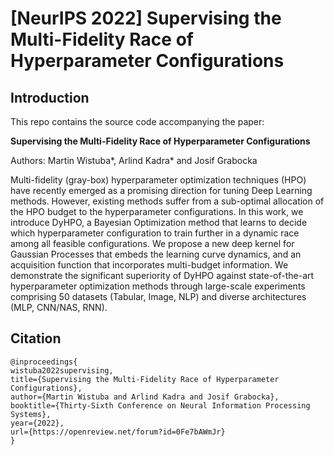 # [NeurIPS 2022] Supervising the Multi-Fidelity Race of Hyperparameter Configurations

## Introduction

This repo contains the source code accompanying the paper:

**Supervising the Multi-Fidelity Race of Hyperparameter Configurations**

Authors: Martin Wistuba*, Arlind Kadra* and Josif Grabocka

Multi-fidelity (gray-box) hyperparameter optimization techniques (HPO) have recently emerged as a promising direction for tuning Deep Learning methods. However, existing methods suffer from a sub-optimal allocation of the HPO budget to the hyperparameter configurations. In this work, we introduce DyHPO, a Bayesian Optimization method that learns to decide which hyperparameter configuration to train further in a dynamic race among all feasible configurations. We propose a new deep kernel for Gaussian Processes that embeds the learning curve dynamics, and an acquisition function that incorporates multi-budget information. We demonstrate the significant superiority of DyHPO against state-of-the-art hyperparameter optimization methods through large-scale experiments comprising 50 datasets (Tabular, Image, NLP) and diverse architectures (MLP, CNN/NAS, RNN).


## Citation
```
@inproceedings{
wistuba2022supervising,
title={Supervising the Multi-Fidelity Race of Hyperparameter Configurations},
author={Martin Wistuba and Arlind Kadra and Josif Grabocka},
booktitle={Thirty-Sixth Conference on Neural Information Processing Systems},
year={2022},
url={https://openreview.net/forum?id=0Fe7bAWmJr}
}
